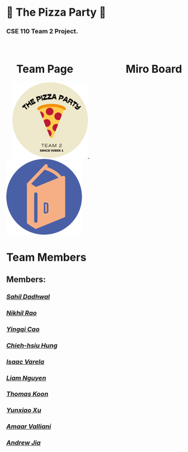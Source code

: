 # 🍕 **The Pizza Party** 🍕
### **CSE 110 Team 2 Project.**
<br>

<!-- &nbsp; is the same as space " " -->
# **&nbsp; &nbsp; Team Page &nbsp; &nbsp; &nbsp; &nbsp; &nbsp; &nbsp; &nbsp; &nbsp; &nbsp; &nbsp; Miro Board**

&nbsp; &nbsp;
<a href="https://cse110-fa22-group2.github.io/team2-fa22-cse110/admin/team.html" target="_blank">
    <img src='./admin/images/THEPIZZAPARTY-circle.png' alt="drawing" width="200" title="Redirect to team page.">
</a> &nbsp; &nbsp; &nbsp; &nbsp; &nbsp; &nbsp; &nbsp; &nbsp; &nbsp; &nbsp; &nbsp; &nbsp;
<a href="https://miro.com/app/board/uXjVPJnCzps=/?share_link_id=992842944391" target="_blank">
    <img src='./admin/images/d_logo-circle.png' alt="drawing" width="200" title="Redirect to Miro Board Page.">
</a>

# Team Members

## Members:
### [*Sahil Dadhwal*](https://github.com/sahildadhwal)

### [*Nikhil Rao*](https://github.com/nikhilitis)

### [*Yingqi Cao*](https://ioeddk.github.io/Github-Pages/)

### [*Chieh-hsiu Hung*](https://github.com/Chieh0501)

### [*Isaac Varela*](https://github.com/compivar)

### [*Liam Nguyen*](https://github.com/taiokjk)

### [*Thomas Koon*](https://github.com/thomas-koon)

### [*Yunxiao Xu*](https://github.com/YunxiaoXu)

### [*Amaar Valliani*](https://github.com/Amaar-V)

### [*Andrew Jia*](https://github.com/AndrewJia)

